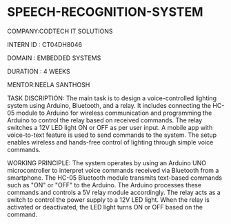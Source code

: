 # SPEECH-RECOGNITION-SYSTEM

COMPANY:CODTECH IT SOLUTIONS

INTERN ID : CT04DH8046

DOMAIN : EMBEDDED SYSTEMS

DURATION : 4 WEEKS

MENTOR:NEELA SANTHOSH

TASK DISCRIPTION:
The main task is to design a voice-controlled lighting system using Arduino, Bluetooth, and a relay. It includes connecting the HC-05 module to Arduino for wireless communication and programming the Arduino to control the relay based on received commands. The relay switches a 12V LED light ON or OFF as per user input. A mobile app with voice-to-text feature is used to send commands to the system. The setup enables wireless and hands-free control of lighting through simple voice commands.

WORKING PRINCIPLE:
The system operates by using an Arduino UNO microcontroller to interpret voice commands received via Bluetooth from a smartphone. The HC-05 Bluetooth module transmits text-based commands such as "ON" or "OFF" to the Arduino. The Arduino processes these commands and controls a 5V relay module accordingly. The relay acts as a switch to control the power supply to a 12V LED light. When the relay is activated or deactivated, the LED light turns ON or OFF based on the command.
